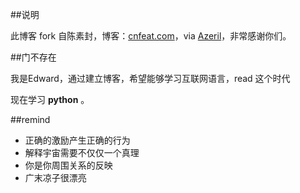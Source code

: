 ##说明

此博客 fork 自陈素封，博客：[cnfeat.com](cnfeat.com)，via [Azeril](http://azeril.me/)，非常感谢你们。

##门不存在

我是Edward，通过建立博客，希望能够学习互联网语言，read 这个时代



现在学习 **python** 。

##remind


- 正确的激励产生正确的行为
- 解释宇宙需要不仅仅一个真理
- 你是你周围关系的反映
- 广末凉子很漂亮





